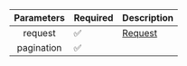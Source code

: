 | Parameters | Required           | Description           |
|:----------:|--------------------|-----------------------|
|  request   | :white_check_mark: | [Request](Request.md) |
| pagination | :white_check_mark: |                       |
